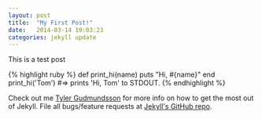 ```yaml
---
layout: post
title:  "My First Post!"
date:   2014-03-14 19:03:23
categories: jekyll update
---
```


This is a test post

{% highlight ruby %}
def print_hi(name)
  puts "Hi, #{name}"
end
print_hi('Tom')
#=> prints 'Hi, Tom' to STDOUT.
{% endhighlight %}

Check out me [Tyler Gudmundsson][tyler] for more info on how to get the most out of Jekyll. File all bugs/feature requests at [Jekyll's GitHub repo][jekyll-gh].

[jekyll-gh]: https://github.com/mojombo/jekyll
[tyler]:    http://TylerGudmundsson.io
